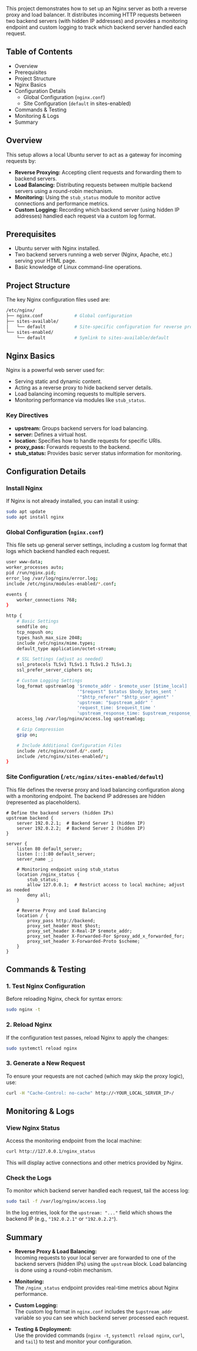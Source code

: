 
This project demonstrates how to set up an Nginx server as both a reverse proxy and load balancer. It distributes incoming HTTP requests between two backend servers (with hidden IP addresses) and provides a monitoring endpoint and custom logging to track which backend server handled each request.

## Table of Contents

- Overview
- Prerequisites
- Project Structure
- Nginx Basics
- Configuration Details
    - Global Configuration (`nginx.conf`)
    - Site Configuration (`default` in sites-enabled)
- Commands & Testing
- Monitoring & Logs
- Summary

## Overview

This setup allows a local Ubuntu server to act as a gateway for incoming requests by:

- **Reverse Proxying:** Accepting client requests and forwarding them to backend servers.
- **Load Balancing:** Distributing requests between multiple backend servers using a round-robin mechanism.
- **Monitoring:** Using the `stub_status` module to monitor active connections and performance metrics.
- **Custom Logging:** Recording which backend server (using hidden IP addresses) handled each request via a custom log format.

## Prerequisites

- Ubuntu server with Nginx installed.
- Two backend servers running a web server (Nginx, Apache, etc.) serving your HTML page.
- Basic knowledge of Linux command-line operations.

## Project Structure

The key Nginx configuration files used are:

```bash
/etc/nginx/
├── nginx.conf            # Global configuration
├── sites-available/
│   └── default           # Site-specific configuration for reverse proxy/load balancing
└── sites-enabled/
    └── default           # Symlink to sites-available/default
```

## Nginx Basics

Nginx is a powerful web server used for:

- Serving static and dynamic content.
- Acting as a reverse proxy to hide backend server details.
- Load balancing incoming requests to multiple servers.
- Monitoring performance via modules like `stub_status`.

### Key Directives

- **upstream:** Groups backend servers for load balancing.
- **server:** Defines a virtual host.
- **location:** Specifies how to handle requests for specific URIs.
- **proxy_pass:** Forwards requests to the backend.
- **stub_status:** Provides basic server status information for monitoring.

## Configuration Details

### Install Nginx

If Nginx is not already installed, you can install it using:

```bash
sudo apt update
sudo apt install nginx
```

### Global Configuration (`nginx.conf`)

This file sets up general server settings, including a custom log format that logs which backend handled each request.

```bash
user www-data;
worker_processes auto;
pid /run/nginx.pid;
error_log /var/log/nginx/error.log;
include /etc/nginx/modules-enabled/*.conf;

events {
    worker_connections 768;
}

http {
    # Basic Settings
    sendfile on;
    tcp_nopush on;
    types_hash_max_size 2048;
    include /etc/nginx/mime.types;
    default_type application/octet-stream;

    # SSL Settings (adjust as needed)
    ssl_protocols TLSv1 TLSv1.1 TLSv1.2 TLSv1.3;
    ssl_prefer_server_ciphers on;

    # Custom Logging Settings
    log_format upstreamlog '$remote_addr - $remote_user [$time_local] '
                           '"$request" $status $body_bytes_sent '
                           '"$http_referer" "$http_user_agent" '
                           'upstream: "$upstream_addr" '
                           'request_time: $request_time '
                           'upstream_response_time: $upstream_response_time';
    access_log /var/log/nginx/access.log upstreamlog;

    # Gzip Compression
    gzip on;

    # Include Additional Configuration Files
    include /etc/nginx/conf.d/*.conf;
    include /etc/nginx/sites-enabled/*;
}
```

### Site Configuration (`/etc/nginx/sites-enabled/default`)

This file defines the reverse proxy and load balancing configuration along with a monitoring endpoint. The backend IP addresses are hidden (represented as placeholders).

```nginx
# Define the backend servers (hidden IPs)
upstream backend {
    server 192.0.2.1;  # Backend Server 1 (hidden IP)
    server 192.0.2.2;  # Backend Server 2 (hidden IP)
}

server {
    listen 80 default_server;
    listen [::]:80 default_server;
    server_name _;

    # Monitoring endpoint using stub_status
    location /nginx_status {
        stub_status;
        allow 127.0.0.1;  # Restrict access to local machine; adjust as needed
        deny all;
    }

    # Reverse Proxy and Load Balancing
    location / {
        proxy_pass http://backend;
        proxy_set_header Host $host;
        proxy_set_header X-Real-IP $remote_addr;
        proxy_set_header X-Forwarded-For $proxy_add_x_forwarded_for;
        proxy_set_header X-Forwarded-Proto $scheme;
    }
}
```

## Commands & Testing

### 1. Test Nginx Configuration

Before reloading Nginx, check for syntax errors:

```bash
sudo nginx -t
```

### 2. Reload Nginx

If the configuration test passes, reload Nginx to apply the changes:

```bash
sudo systemctl reload nginx
```

### 3. Generate a New Request

To ensure your requests are not cached (which may skip the proxy logic), use:

```bash
curl -H "Cache-Control: no-cache" http://<YOUR_LOCAL_SERVER_IP>/
```

## Monitoring & Logs

### View Nginx Status

Access the monitoring endpoint from the local machine:

```bash
curl http://127.0.0.1/nginx_status
```

This will display active connections and other metrics provided by Nginx.

### Check the Logs

To monitor which backend server handled each request, tail the access log:

```bash
sudo tail -f /var/log/nginx/access.log
```

In the log entries, look for the `upstream: "..."` field which shows the backend IP (e.g., `"192.0.2.1"` or `"192.0.2.2"`).

## Summary

- **Reverse Proxy & Load Balancing:**  
    Incoming requests to your local server are forwarded to one of the backend servers (hidden IPs) using the `upstream` block. Load balancing is done using a round-robin mechanism.
    
- **Monitoring:**  
    The `/nginx_status` endpoint provides real-time metrics about Nginx performance.
    
- **Custom Logging:**  
    The custom log format in `nginx.conf` includes the `$upstream_addr` variable so you can see which backend server processed each request.
    
- **Testing & Deployment:**  
    Use the provided commands (`nginx -t`, `systemctl reload nginx`, `curl`, and `tail`) to test and monitor your configuration.
